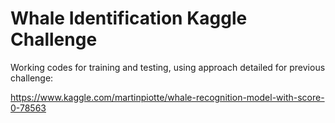 # Whale Identification Kaggle Challenge

Working codes for training and testing, using approach detailed for previous challenge:

https://www.kaggle.com/martinpiotte/whale-recognition-model-with-score-0-78563
